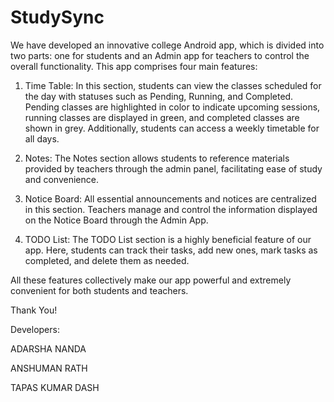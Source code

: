 # StudySync

We have developed an innovative college Android app, which is divided into two parts: one for students and an Admin app for teachers to control the overall functionality. This app comprises four main features:

1. Time Table: In this section, students can view the classes scheduled for the day with statuses such as Pending, Running, and Completed. Pending classes are highlighted in color to indicate upcoming sessions, running classes are displayed in green, and completed classes are shown in grey. Additionally, students can access a weekly timetable for all days.

2. Notes: The Notes section allows students to reference materials provided by teachers through the admin panel, facilitating ease of study and convenience.

3. Notice Board: All essential announcements and notices are centralized in this section. Teachers manage and control the information displayed on the Notice Board through the Admin App.

4. TODO List: The TODO List section is a highly beneficial feature of our app. Here, students can track their tasks, add new ones, mark tasks as completed, and delete them as needed.

All these features collectively make our app powerful and extremely convenient for both students and teachers.

Thank You!

Developers:

ADARSHA NANDA

ANSHUMAN RATH

TAPAS KUMAR DASH



